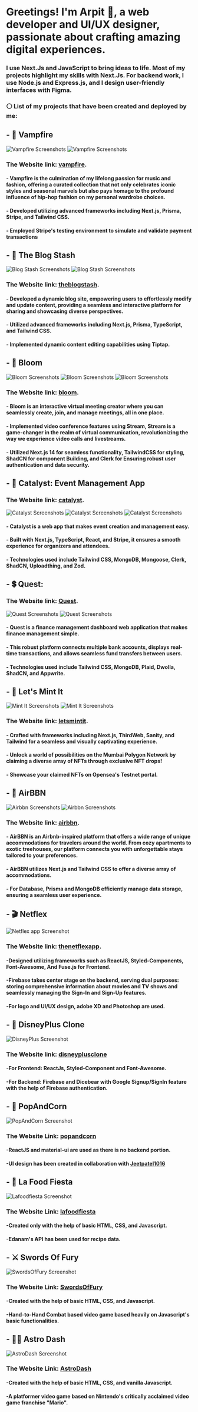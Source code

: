 #  Greetings! I'm Arpit 📿, a web developer and UI/UX designer, passionate about crafting amazing digital experiences.

### I use Next.Js and JavaScript to bring ideas to life. Most of my projects highlight my skills with Next.Js. For backend work, I use Node.js and Express.js, and I design user-friendly interfaces with Figma. 


### ⚪ List of my projects that have been created and deployed by me:

## - 👠 Vampfire 

  ![Vampfire Screenshots](https://drive.google.com/uc?id=1NQV2eiGmadG8QHO1LOEn9IE6w3TSDKAf)
  ![Vampfire Screenshots](https://drive.google.com/uc?id=1BmmhKV2z93p5NWLkOi2KnugcgldnlHCs)
  
  ### The Website link: [vampfire](https://vampfire.vercel.app/).
  
  
  #### - Vampfire is the culmination of my lifelong passion for music and fashion, offering a curated collection that not only celebrates iconic styles and seasonal marvels but also pays homage to the profound influence of hip-hop fashion on my personal wardrobe choices.
  #### - Developed utilizing advanced frameworks including Next.js, Prisma, Stripe, and Tailwind CSS.
  #### - Employed Stripe's testing environment to simulate and validate payment transactions

## - 📰 The Blog Stash
  ![Blog Stash Screenshots](https://drive.google.com/uc?id=1_ewQhQjk4_cOunDFEdK5A79lEd-p2-Ay)
  ![Blog Stash Screenshots](https://drive.google.com/uc?id=1mEXSzdXPB8mleLfIpTw90cOtczBO-_mA)
  
  ### The Website link: [theblogstash](https://the-blog-stash.vercel.app/).
  
  
  #### - Developed a dynamic blog site, empowering users to effortlessly modify and update content, providing a seamless and interactive platform for sharing and showcasing diverse perspectives.  
  #### - Utilized advanced frameworks including Next.js, Prisma, TypeScript, and Tailwind CSS.
  #### - Implemented dynamic content editing capabilities using Tiptap.

  
  ## - 🌸 Bloom
  ![Bloom Screenshots](https://drive.google.com/uc?id=1cLOFE876dt857eEPVhCuU3TYa37GQ_5i)
  ![Bloom Screenshots](https://drive.google.com/uc?id=1sdi2pgU0Lyv55_xZ6CsZ1fm2CyUcu6aV)
  ![Bloom Screenshots](https://drive.google.com/uc?id=1oxDIPGOimQ_ut0GvvbtxfVvxAB0pF6xS)
  
  
  ### The Website link: [bloom](https://bloom-meetings.vercel.app/).
  
  
  #### - Bloom is an interactive virtual meeting creator where you can seamlessly create, join, and manage meetings, all in one place.  
  #### - Implemented video conference features using Stream, Stream is a game-changer in the realm of virtual communication, revolutionizing the way we experience video calls and livestreams.
  #### - Utilized Next.js 14 for seamless functionality, TailwindCSS for styling, ShadCN for component Building, and Clerk for Ensuring robust user authentication and data security.

## - 🍋 Catalyst: Event Management App

  ### The Website link: [catalyst](thecatalyst.vercel.app/).

  ![Catalyst Screenshots](https://drive.google.com/uc?id=1z9DDAytWZoMH4mUdShWxoUZ68Tt3-8x2)
  ![Catalyst Screenshots](https://drive.google.com/uc?id=1rQN1ttucyQl3j1hW37vEJm2z4DzfGb1X)
  ![Catalyst Screenshots](https://drive.google.com/uc?id=1cAflc9k0loyPCFhuioJevrYr0_Bw0CzG)
  

#### - Catalyst is a web app that makes event creation and management easy. 
#### - Built with Next.js, TypeScript, React, and Stripe, it ensures a smooth experience for organizers and attendees. 
#### - Technologies used include Tailwind CSS, MongoDB, Mongoose, Clerk, ShadCN, Uploadthing, and Zod.

## - 💲 Quest:

  ### The Website link: [Quest](https://quest-finance.vercel.app/).

  ![Quest Screenshots](https://drive.google.com/uc?id=1qqWtEr7rNT61Upwnv5OWiCoytljGdJ2F)
  ![Quest Screenshots](https://drive.google.com/uc?id=1jXJy9wm8-YOlyRk4pi8W1yhomcwcB8vl)
 
#### - Quest is a finance management dashboard web application that makes finance management simple. 
#### - This robust platform connects multiple bank accounts, displays real-time transactions, and allows seamless fund transfers between users. 
#### - Technologies used include Tailwind CSS, MongoDB, Plaid, Dwolla, ShadCN, and Appwrite.



## - 👛 Let's Mint It

  ![Mint It Screenshots](https://drive.google.com/uc?id=1Duy728KhZLyAQZhSb9Ew6kH8cQ04D5RJ)
  ![Mint It Screenshots](https://drive.google.com/uc?id=1jXJy9wm8-YOlyRk4pi8W1yhomcwcB8vl)
  
  ### The Website link: [letsmintit](https://letsmintit.vercel.app/).
  
  
  #### - Crafted with frameworks including Next.js, ThirdWeb, Sanity, and Tailwind for a seamless and visually captivating experience.
  #### - Unlock a world of possibilities on the Mumbai Polygon Network by claiming a diverse array of NFTs through exclusive NFT drops!
  #### - Showcase your claimed NFTs on Opensea's Testnet portal.

## - 🏨 AirBBN

  ![Airbbn Screenshots](https://drive.google.com/uc?id=1l_GXF8E7LKwAtvne50NcVrpZ9_9_LnqF)
  ![Airbbn Screenshots](https://drive.google.com/uc?id=1oyuloHuh53ZkgiqQbVWdok7-7M8PRRp9)
  
  ### The Website link: [airbbn](https://airbbn.vercel.app/).
  
  
  #### - AirBBN is an Airbnb-inspired platform that offers a wide range of unique accommodations for travelers around the world. From cozy apartments to exotic treehouses, our platform connects you with unforgettable stays tailored to your preferences.
  #### - AirBBN utilizes Next.js and Tailwind CSS to offer a diverse array of accommodations.
  #### - For Database, Prisma and MongoDB efficiently manage data storage, ensuring a seamless user experience.

## - 🎬 Netflex

  ![Netflex app Screenshot](https://drive.google.com/uc?id=1F1j997kcKaPt3jL-7tHQ1faMhEgOg5N_)
  
  ### The Website link: [thenetflexapp](https://thenetflexapp.vercel.app/).
  
  
  #### -Designed utilizing frameworks such as ReactJS, Styled-Components, Font-Awesome, And Fuse.js for Frontend.
  #### -Firebase takes center stage on the backend, serving dual purposes: storing comprehensive information about movies and TV shows and seamlessly managing the Sign-In and Sign-Up features.
  #### -For logo and UI/UX design, adobe XD and Photoshop are used.
  
  
## - 🎥 DisneyPlus Clone

  ![DisneyPlus Screenshot](https://drive.google.com/uc?id=1Pu7ACP9nrQ8si7gVUahrzJO9OgOufu_6)
  
  ### The Website link: [disneyplusclone](https://thedisneyplusclone.vercel.app)
  
  
  #### -For Frontend: ReactJs, Styled-Component and Font-Awesome.
  #### -For Backend: Firebase and Dicebear with Google Signup/SignIn feature with the help of Firebase authentication.


## - 🍿 PopAndCorn

  ![PopAndCorn Screenshot](https://drive.google.com/uc?id=1A-yFW7cks0XzmpgAYr_VqJJf4hFu3q1B)
  
  ### The Website Link: [popandcorn](https://popandcorn.netlify.app/)
  
  #### -ReactJS and material-ui are used as there is no backend portion.
  #### -UI design has been created in collaboration with [Jeetpatel1016](https://github.com/JeetPatel1016)

## - 🍜 La Food Fiesta

  ![Lafoodfiesta Screenshot](https://drive.google.com/uc?id=1YA_0SsaxNU_hc2-Q40EQFS6GEvj5t9Z_)
  
  ### The Website Link: [lafoodfiesta](https://magnifiques.github.io/lafoodfiesta/)
  
  #### -Created only with the help of basic HTML, CSS, and Javascript.
  #### -Edanam's API has been used for recipe data.
  
## - ⚔ Swords Of Fury

  ![SwordsOfFury Screenshot](https://drive.google.com/uc?id=1ct9a3ndcTeK0ElKux3UjED4g5BLsaHVp)
  
  ### The Website Link: [SwordsOfFury](https://swordfight.netlify.app/)
  
  #### -Created with the help of basic HTML, CSS, and Javascript.
  #### -Hand-to-Hand Combat based video game based heavily on Javascript's basic functionalities.
  
  
## - 👩‍🚀 Astro Dash

  ![AstroDash Screenshot](https://drive.google.com/uc?id=1sdWRTQtSMVmAxo2Hct3VX2Vpai1B0wOB)
  
  ### The Website Link: [AstroDash](https://theastrodash.netlify.app/)
  
  #### -Created with the help of basic HTML, CSS, and vanilla Javascript.
  #### -A platformer video game based on Nintendo's critically acclaimed video game franchise "Mario".  
<!--
**magnifiques/magnifiques** is a ✨ _special_ ✨ repository because its `README.md` (this file) appears on your GitHub profile.

Here are some ideas to get you started:

- 🔭 I’m currently working on ...
- 🌱 I’m currently learning ...
- 👯 I’m looking to collaborate on ...
- 🤔 I’m looking for help with ...
- 💬 Ask me about ...
- 📫 How to reach me: ...
- 😄 Pronouns: ...
- ⚡ Fun fact: ...
-->

